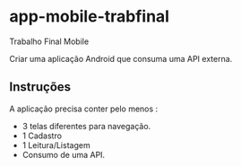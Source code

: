 # app-mobile-trabfinal
Trabalho Final Mobile

Criar uma aplicação Android que consuma uma API externa.

## Instruções
A aplicação precisa conter pelo menos :

- 3 telas diferentes para navegação.
- 1 Cadastro
- 1 Leitura/Listagem
- Consumo de uma API.
